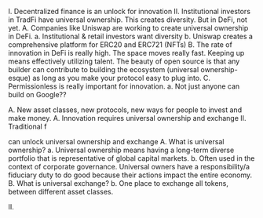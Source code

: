 
I. Decentralized finance is an unlock for innovation
II. Institutional investors in TradFi have universal ownership. This creates diversity. But in DeFi, not yet. 
A. Companies like Uniswap are working to create universal ownership in DeFi. 
a. Institutional & retail investors want diversity
b. Uniswap creates a comprehensive platform for ERC20 and ERC721 (NFTs)
B. The rate of innovation in DeFi is really high. The space moves really fast. Keeping up means effectively utilizing talent. The beauty of open source is that any builder can contribute to building the ecosystem (universal ownership-esque) as long as you make your protocol easy to plug into. 
C. Permissionless is really important for innovation.
a. Not just anyone can build on Google??



A. New asset classes, new protocols, new ways for people to invest and make money. 
A. Innovation requires universal ownership and exchange
II. Traditional f

can unlock universal ownership and exchange
A. What is universal ownership? 
a. Universal ownership means having a long-term diverse portfolio that is representative of global capital markets.
b. Often used in the context of corporate governance. Universal owners have a responsibility/a fiduciary duty to do good because their actions impact the entire economy.
B. What is universal exchange? 
b. One place to exchange all tokens, between different asset classes. 

II. 